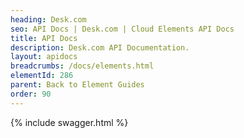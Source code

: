```yaml
---
heading: Desk.com
seo: API Docs | Desk.com | Cloud Elements API Docs
title: API Docs
description: Desk.com API Documentation.
layout: apidocs
breadcrumbs: /docs/elements.html
elementId: 286
parent: Back to Element Guides
order: 90
---
```


{% include swagger.html %}
